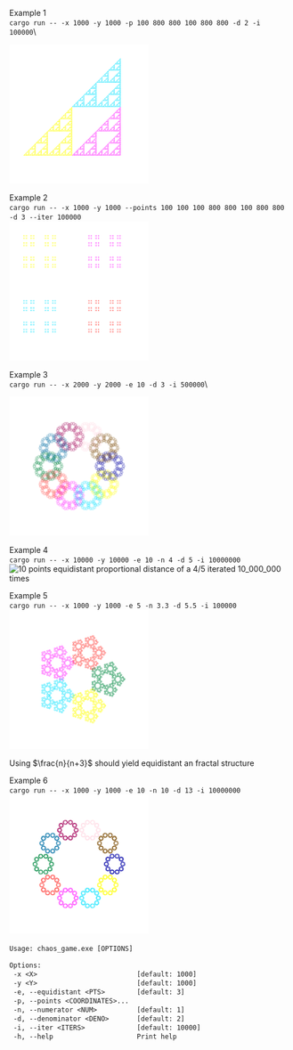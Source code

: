 Example 1\
`cargo run -- -x 1000 -y 1000 -p 100 800 800 100 800 800 -d 2 -i 100000`\
<!-- ![3 points with a proportional distance of half](./assets/image1.png){width=250; height=250; } -->
<img src="./assets/image1.png" alt="3 points with a proportional distance of half" width="250" height=250/>

Example 2\
`cargo run -- -x 1000 -y 1000 --points 100 100 100 800 800 100 800 800 -d 3 --iter 100000`\
<img src="./assets/image2.png" alt="4 points with a proportional distance of a 1/3" width="250" height=250/>

Example 3\
`cargo run -- -x 2000 -y 2000 -e 10 -d 3 -i 500000`\

<img src="./assets/image3.png" alt="10 points equidistant proportional distance of a third iterated 500_000 times" width="250" height=250/>

Example 4\
`cargo run -- -x 10000 -y 10000 -e 10 -n 4 -d 5 -i 10000000`\
<img src="./assets/image4.png" alt="10 points equidistant proportional distance of a 4/5 iterated 10_000_000 times" width="250" height=250/>

Example 5\
`cargo run -- -x 1000 -y 1000 -e 5 -n 3.3 -d 5.5 -i 100000`\
<img src="./assets/image5.png" alt="5 points equidistant proportional distance of a 3.3/5.5(=0.6) iterated 100_000 times" width="250" height=250/>


Using $\frac{n}{n+3}$ should yield equidistant an fractal structure

Example 6\
`cargo run -- -x 1000 -y 1000 -e 10 -n 10 -d 13 -i 10000000`\
<img src="./assets/image6.png" alt="10 points equidistant proportional distance of a 10/13 iterated 10_000_000 times" width="250" height=250/>

 ``Usage: chaos_game.exe [OPTIONS]``

 ```
 Options:
  -x <X>                         [default: 1000]
  -y <Y>                         [default: 1000]
  -e, --equidistant <PTS>        [default: 3]
  -p, --points <COORDINATES>...
  -n, --numerator <NUM>          [default: 1]
  -d, --denominator <DENO>       [default: 2]
  -i, --iter <ITERS>             [default: 10000]
  -h, --help                     Print help
  ```